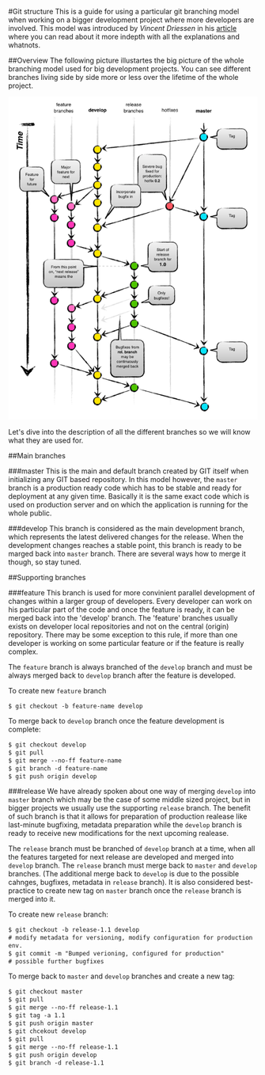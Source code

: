 #Git structure
This is a guide for using a particular git branching model when working on a
bigger development project where more developers are involved. This model was
introduced by *Vincent Driessen* in his 
[article](http://nvie.com/posts/a-successful-git-branching-model/)
where you can read about it more indepth with all the explanations and whatnots.

##Overview
The following picture illustartes the big picture of the whole branching model
used for big development projects. You can see different branches living side by
side more or less over the lifetime of the whole project.

![Git structure](assets/git-model/git-model.png)

Let's dive into the description of all the different branches so we will know
what they are used for.

##Main branches

###master
This is the main and default branch created by GIT itself when initializing any
GIT based repository. In this model however, the `master` branch is a production
ready code which has to be stable and ready for deployment at any given time.
Basically it is the same exact code which is used on production server and on
which the application is running for the whole public.

###develop
This branch is considered as the main development branch, which represents the
latest delivered changes for the release. When the development changes reaches
a stable point, this branch is ready to be marged back into `master` branch.
There are several ways how to merge it though, so stay tuned.

##Supporting branches

###feature
This branch is used for more convinient parallel development of changes within
a larger group of developers. Every developer can work on his particular part
of the code and once the feature is ready, it can be merged back into the 
'develop' branch. The 'feature' branches usually exists on developer local
repositories and not on the central (origin) repository. There may be some
exception to this rule, if more than one developer is working on some particular
feature or if the feature is really complex.

The `feature` branch is always branched of the `develop` branch and must be
always merged back to `develop` branch after the feature is developed.

To create new `feature` branch
```
$ git checkout -b feature-name develop
```

To merge back to `develop` branch once the feature development is complete:
```
$ git checkout develop
$ git pull
$ git merge --no-ff feature-name
$ git branch -d feature-name
$ git push origin develop
```

###release
We have already spoken about one way of merging `develop` into `master` branch
which may be the case of some middle sized project, but in bigger projects we
usually use the supporting `release` branch. The benefit of such branch is that
it allows for preparation of production realease like last-minute bugfixing,
metadata preparation while the `develop` branch is ready to receive new 
modifications for the next upcoming realease.

The `release` branch must be branched of `develop` branch at a time, when all
the features targeted for next release are developed and merged into `develop`
branch. The `release` branch must merge back to `master` and `develop` branches.
(The additional merge back to `develop` is due to the possible cahnges,
bugfixes, metadata in `release` branch). It is also considered best-practice to
create new tag on `master` branch once the `release` branch is merged into it.

To create new `release` branch:
```
$ git checkout -b release-1.1 develop
# modify metadata for versioning, modify configuration for production env.
$ git commit -m "Bumped verioning, configured for production"
# possible further bugfixes
```

To merge back to `master` and `develop` branches and create a new tag:
```
$ git checkout master
$ git pull
$ git merge --no-ff release-1.1
$ git tag -a 1.1
$ git push origin master
$ git chcekout develop
$ git pull
$ git merge --no-ff release-1.1
$ git push origin develop
$ git branch -d release-1.1
```


